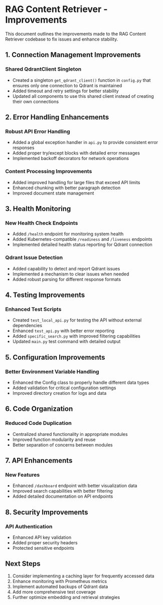 # RAG Content Retriever - Improvements

This document outlines the improvements made to the RAG Content Retriever codebase to fix issues and enhance stability.

## 1. Connection Management Improvements

### Shared QdrantClient Singleton
- Created a singleton `get_qdrant_client()` function in `config.py` that ensures only one connection to Qdrant is maintained
- Added timeout and retry settings for better stability
- Updated all components to use this shared client instead of creating their own connections

## 2. Error Handling Enhancements

### Robust API Error Handling
- Added a global exception handler in `api.py` to provide consistent error responses
- Added proper try/except blocks with detailed error messages
- Implemented backoff decorators for network operations

### Content Processing Improvements
- Added improved handling for large files that exceed API limits
- Enhanced chunking with better paragraph detection
- Improved document state management

## 3. Health Monitoring

### New Health Check Endpoints
- Added `/health` endpoint for monitoring system health
- Added Kubernetes-compatible `/readiness` and `/liveness` endpoints
- Implemented detailed health status reporting for Qdrant connection

### Qdrant Issue Detection
- Added capability to detect and report Qdrant issues
- Implemented a mechanism to clear issues when needed
- Added robust parsing for different response formats

## 4. Testing Improvements

### Enhanced Test Scripts
- Created `test_local_api.py` for testing the API without external dependencies
- Enhanced `test_api.py` with better error reporting
- Added `specific_search.py` with improved filtering capabilities
- Updated `main.py` test command with detailed output

## 5. Configuration Improvements

### Better Environment Variable Handling
- Enhanced the Config class to properly handle different data types
- Added validation for critical configuration settings
- Improved directory creation for logs and data

## 6. Code Organization

### Reduced Code Duplication
- Centralized shared functionality in appropriate modules
- Improved function modularity and reuse
- Better separation of concerns between modules

## 7. API Enhancements

### New Features
- Enhanced `/dashboard` endpoint with better visualization data
- Improved search capabilities with better filtering
- Added detailed documentation on API endpoints

## 8. Security Improvements

### API Authentication
- Enhanced API key validation
- Added proper security headers
- Protected sensitive endpoints

## Next Steps

1. Consider implementing a caching layer for frequently accessed data
2. Enhance monitoring with Prometheus metrics
3. Implement automated backups of Qdrant data
4. Add more comprehensive test coverage
5. Further optimize embedding and retrieval strategies 